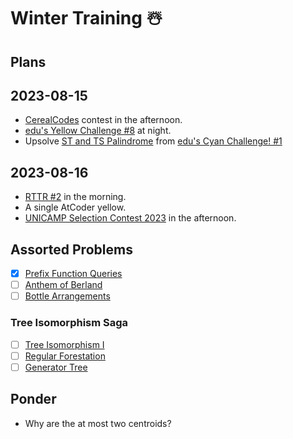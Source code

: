 # Winter Training ☃️

## Plans

## 2023-08-15

 - [CerealCodes](https://www.cerealcodes.org/contestinfo) contest in the afternoon.
 - [edu's Yellow Challenge #8](#) at night.
 - Upsolve [ST and TS Palindrome](https://atcoder.jp/contests/arc155/tasks/arc155_a) from [edu's Cyan Challenge! #1](https://kenkoooo.com/atcoder/#/contest/show/32e40c2c-8ad8-4ecf-a40a-3f0d74ab7187)

## 2023-08-16
 - [RTTR #2](#) in the morning.
 - A single AtCoder yellow.
 - [UNICAMP Selection Contest 2023](https://codeforces.com/gym/104518) in the afternoon.

## Assorted Problems

- [X] [Prefix Function Queries](https://codeforces.com/contest/1721/problem/E)
- [ ] [Anthem of Berland](https://codeforces.com/contest/808/problem/G)
- [ ] [Bottle Arrangements](https://codeforces.com/problemset/problem/1662/M)

### Tree Isomorphism Saga
- [ ] [Tree Isomorphism I](https://cses.fi/problemset/task/1700)
- [ ] [Regular Forestation](https://codeforces.com/contest/1252/problem/F)
- [ ] [Generator Tree](https://codeforces.com/gym/103640/problem/G)

## Ponder

- Why are the at most two centroids?
